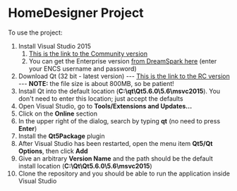 # HomeDesigner Project

To use the project:

1. Install Visual Studio 2015  
    1. [This is the link to the Community version](https://go.microsoft.com/fwlink/?LinkId=691978&clcid=0x409)
    2. You can get the Enterprise version [from DreamSpark here](https://aits.encs.concordia.ca/aits/sec/msdnaa) (enter your ENCS username and password)
2. Download Qt (32 bit - latest version) --- [This is the link to the RC version](http://download.qt.io/development_releases/qt/5.6/5.6.0-rc/qt-opensource-windows-x86-msvc2015-5.6.0-rc.exe)
    --- **NOTE:** the file size is about 800MB, so be patient!
3. Install Qt into the default location (**C:\qt\Qt5.6.0\5.6\msvc2015**). You don't need to enter this location; just accept the defaults
4. Open Visual Studio, go to **Tools/Extensions and Updates...**
5. Click on the **Online** section
6. In the upper right of the dialog, search by typing **qt** (no need to press **Enter**)
7. Install the **Qt5Package** plugin
8. After Visual Studio has been restarted, open the menu item **Qt5/Qt Options**, then click **Add**
9. Give an arbitrary **Version Name** and the path should be the default install location (**C:\Qt\Qt5.6.0\5.6\msvc2015**)
10. Clone the repository and you should be able to run the application inside Visual Studio